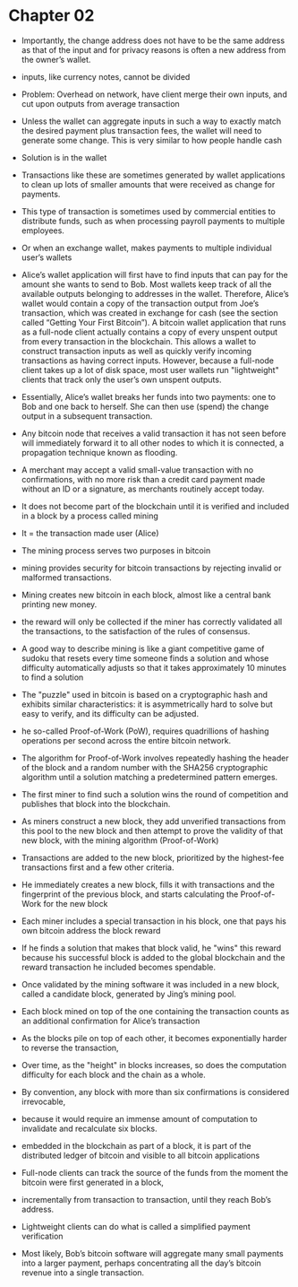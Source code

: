 # Chapter 02
- Importantly, the change address does not have to be the same address as that of the input and for privacy reasons is often a new address from the owner’s wallet.

- inputs, like currency notes, cannot be divided

- Problem: Overhead on network, have client merge their own inputs, and cut upon outputs from average transaction

- Unless the wallet can aggregate inputs in such a way to exactly match the desired payment plus transaction fees, the wallet will need to generate some change. This is very similar to how people handle cash

- Solution is in the wallet

- Transactions like these are sometimes generated by wallet applications to clean up lots of smaller amounts that were received as change for payments.

- This type of transaction is sometimes used by commercial entities to distribute funds, such as when processing payroll payments to multiple employees.

- Or when an exchange wallet, makes payments to multiple individual user’s wallets

- Alice’s wallet application will first have to find inputs that can pay for the amount she wants to send to Bob. Most wallets keep track of all the available outputs belonging to addresses in the wallet. Therefore, Alice’s wallet would contain a copy of the transaction output from Joe’s transaction, which was created in exchange for cash (see the section called “Getting Your First Bitcoin”). A bitcoin wallet application that runs as a full-node client actually contains a copy of every unspent output from every transaction in the blockchain. This allows a wallet to construct transaction inputs as well as quickly verify incoming transactions as having correct inputs. However, because a full-node client takes up a lot of disk space, most user wallets run "lightweight" clients that track only the user’s own unspent outputs.

- Essentially, Alice’s wallet breaks her funds into two payments: one to Bob and one back to herself. She can then use (spend) the change output in a subsequent transaction.

- Any bitcoin node that receives a valid transaction it has not seen before will immediately forward it to all other nodes to which it is connected, a propagation technique known as flooding.

- A merchant may accept a valid small-value transaction with no confirmations, with no more risk than a credit card payment made without an ID or a signature, as merchants routinely accept today.

- It does not become part of the blockchain until it is verified and included in a block by a process called mining

- It = the transaction made user (Alice)

- The mining process serves two purposes in bitcoin

- mining provides security for bitcoin transactions by rejecting invalid or malformed transactions.

- Mining creates new bitcoin in each block, almost like a central bank printing new money.

- the reward will only be collected if the miner has correctly validated all the transactions, to the satisfaction of the rules of consensus.

- A good way to describe mining is like a giant competitive game of sudoku that resets every time someone finds a solution and whose difficulty automatically adjusts so that it takes approximately 10 minutes to find a solution

- The "puzzle" used in bitcoin is based on a cryptographic hash and exhibits similar characteristics: it is asymmetrically hard to solve but easy to verify, and its difficulty can be adjusted.

- he so-called Proof-of-Work (PoW), requires quadrillions of hashing operations per second across the entire bitcoin network.

- The algorithm for Proof-of-Work involves repeatedly hashing the header of the block and a random number with the SHA256 cryptographic algorithm until a solution matching a predetermined pattern emerges.

- The first miner to find such a solution wins the round of competition and publishes that block into the blockchain.

- As miners construct a new block, they add unverified transactions from this pool to the new block and then attempt to prove the validity of that new block, with the mining algorithm (Proof-of-Work)

- Transactions are added to the new block, prioritized by the highest-fee transactions first and a few other criteria.

- He immediately creates a new block, fills it with transactions and the fingerprint of the previous block, and starts calculating the Proof-of-Work for the new block

- Each miner includes a special transaction in his block, one that pays his own bitcoin address the block reward

- If he finds a solution that makes that block valid, he "wins" this reward because his successful block is added to the global blockchain and the reward transaction he included becomes spendable.

- Once validated by the mining software it was included in a new block, called a candidate block, generated by Jing’s mining pool.

- Each block mined on top of the one containing the transaction counts as an additional confirmation for Alice’s transaction

- As the blocks pile on top of each other, it becomes exponentially harder to reverse the transaction,

- Over time, as the "height" in blocks increases, so does the computation difficulty for each block and the chain as a whole.

- By convention, any block with more than six confirmations is considered irrevocable,

- because it would require an immense amount of computation to invalidate and recalculate six blocks.

- embedded in the blockchain as part of a block, it is part of the distributed ledger of bitcoin and visible to all bitcoin applications

- Full-node clients can track the source of the funds from the moment the bitcoin were first generated in a block,

- incrementally from transaction to transaction, until they reach Bob’s address.

- Lightweight clients can do what is called a simplified payment verification

- Most likely, Bob’s bitcoin software will aggregate many small payments into a larger payment, perhaps concentrating all the day’s bitcoin revenue into a single transaction.